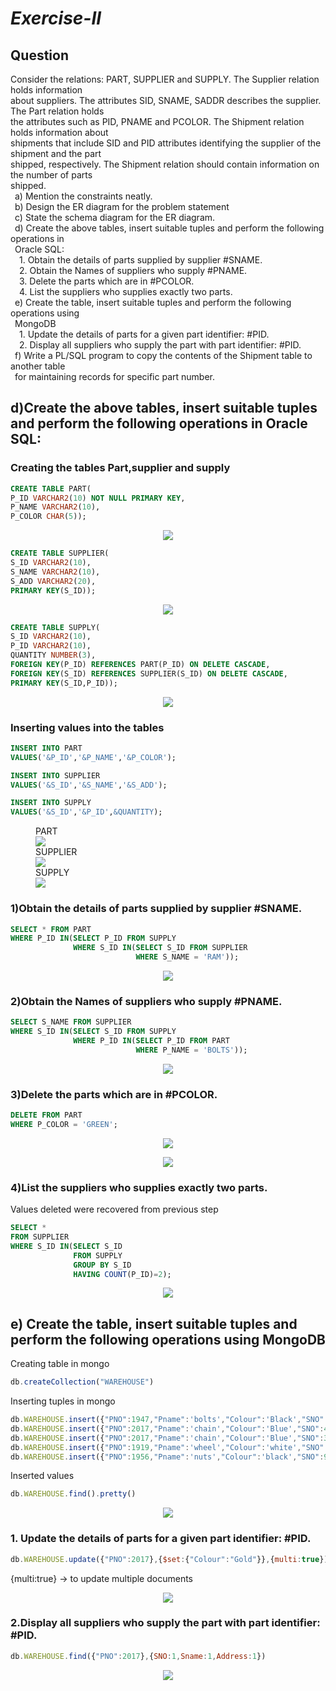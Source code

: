 # *Exercise-II*

## Question

Consider the relations: PART, SUPPLIER and SUPPLY. The Supplier relation holds information<br>
about suppliers. The attributes SID, SNAME, SADDR describes the supplier. The Part relation holds<br>
the attributes such as PID, PNAME and PCOLOR. The Shipment relation holds information about<br>
shipments that include SID and PID attributes identifying the supplier of the shipment and the part<br>
shipped, respectively. The Shipment relation should contain information on the number of parts<br>
shipped.<br>
&ensp;a) Mention the constraints neatly.<br>
&ensp;b) Design the ER diagram for the problem statement<br>
&ensp;c) State the schema diagram for the ER diagram.<br>
&ensp;d) Create the above tables, insert suitable tuples and perform the following operations in<br>
&ensp;Oracle SQL:<br>
&emsp;1. Obtain the details of parts supplied by supplier #SNAME.<br>
&emsp;2. Obtain the Names of suppliers who supply #PNAME.<br>
&emsp;3. Delete the parts which are in #PCOLOR.<br>
&emsp;4. List the suppliers who supplies exactly two parts.<br>
&ensp;e) Create the table, insert suitable tuples and perform the following operations using<br>
&ensp;MongoDB<br>
&emsp;1. Update the details of parts for a given part identifier: #PID.<br>
&emsp;2. Display all suppliers who supply the part with part identifier: #PID.<br>
&ensp;f) Write a PL/SQL program to copy the contents of the Shipment table to another table<br>
&ensp;for maintaining records for specific part number.<br>


## d)Create the above tables, insert suitable tuples and perform the following operations in Oracle SQL:

### Creating the tables Part,supplier and supply

```sql
CREATE TABLE PART(
P_ID VARCHAR2(10) NOT NULL PRIMARY KEY,
P_NAME VARCHAR2(10),
P_COLOR CHAR(5));
```
<P ALIGN="CENTER"><IMG SRC="https://github.com/MXNXV-ERR/SQL_SCRIPTS/blob/main/IMGS/Q21.PNG?raw=True"></P>


```SQL
CREATE TABLE SUPPLIER(
S_ID VARCHAR2(10),
S_NAME VARCHAR2(10),
S_ADD VARCHAR2(20),
PRIMARY KEY(S_ID));
```
<P ALIGN="CENTER"><IMG SRC="https://github.com/MXNXV-ERR/SQL_SCRIPTS/blob/main/IMGS/Q22.PNG?raw=True"></P>


```SQL
CREATE TABLE SUPPLY(
S_ID VARCHAR2(10),
P_ID VARCHAR2(10),
QUANTITY NUMBER(3),
FOREIGN KEY(P_ID) REFERENCES PART(P_ID) ON DELETE CASCADE,
FOREIGN KEY(S_ID) REFERENCES SUPPLIER(S_ID) ON DELETE CASCADE,
PRIMARY KEY(S_ID,P_ID));
```

<P ALIGN="CENTER"><IMG SRC="https://github.com/MXNXV-ERR/SQL_SCRIPTS/blob/main/IMGS/Q23.PNG?raw=True"></P>


### Inserting values into the tables
```sql
INSERT INTO PART 
VALUES('&P_ID','&P_NAME','&P_COLOR');
 ```
 ```SQL
INSERT INTO SUPPLIER 
VALUES('&S_ID','&S_NAME','&S_ADD');
 ```
 ```SQL
INSERT INTO SUPPLY 
VALUES('&S_ID','&P_ID',&QUANTITY);
 ```

 <FIGURE>
<FIGCAPTION>PART</FIGCAPTION>
<IMG SRC="https://github.com/MXNXV-ERR/SQL_SCRIPTS/blob/main/IMGS/Q24.PNG?raw=True">
<FIGCAPTION>SUPPLIER</FIGCAPTION>
<IMG SRC="https://github.com/MXNXV-ERR/SQL_SCRIPTS/blob/main/IMGS/Q25.PNG?raw=True">
<FIGCAPTION>SUPPLY</FIGCAPTION>
<IMG SRC="https://github.com/MXNXV-ERR/SQL_SCRIPTS/blob/main/IMGS/Q26.PNG?raw=True">
</FIGURE>


### 1)Obtain the details of parts supplied by supplier #SNAME.

```SQL
SELECT * FROM PART
WHERE P_ID IN(SELECT P_ID FROM SUPPLY
              WHERE S_ID IN(SELECT S_ID FROM SUPPLIER
                            WHERE S_NAME = 'RAM'));
```
<P ALIGN="CENTER"><IMG SRC="https://github.com/MXNXV-ERR/SQL_SCRIPTS/blob/main/IMGS/Q2D1.PNG?raw=True"></P>


### 2)Obtain the Names of suppliers who supply #PNAME.

```sql
SELECT S_NAME FROM SUPPLIER
WHERE S_ID IN(SELECT S_ID FROM SUPPLY
              WHERE P_ID IN(SELECT P_ID FROM PART
     	                    WHERE P_NAME = 'BOLTS'));
```
<P ALIGN="CENTER"><IMG SRC="https://github.com/MXNXV-ERR/SQL_SCRIPTS/blob/main/IMGS/Q2D2.PNG?raw=True"></P>


### 3)Delete the parts which are in #PCOLOR.
```sql
DELETE FROM PART
WHERE P_COLOR = 'GREEN';
```
<P ALIGN="CENTER"><IMG SRC="https://github.com/MXNXV-ERR/SQL_SCRIPTS/blob/main/IMGS/Q2D3.PNG?raw=True"></P>

<P ALIGN="CENTER"><IMG SRC="https://github.com/MXNXV-ERR/SQL_SCRIPTS/blob/main/IMGS/Q2D31.PNG?raw=True"></P>


### 4)List the suppliers who supplies exactly two parts.
Values deleted were recovered from previous step
```SQL
SELECT * 
FROM SUPPLIER
WHERE S_ID IN(SELECT S_ID
              FROM SUPPLY
              GROUP BY S_ID
              HAVING COUNT(P_ID)=2);
```
<P ALIGN="CENTER"><IMG SRC="https://github.com/MXNXV-ERR/SQL_SCRIPTS/blob/main/IMGS/Q2D4.PNG?raw=True"></P>

## e) Create the table, insert suitable tuples and perform the following operations using MongoDB

Creating table in mongo
```javascript
db.createCollection("WAREHOUSE")
```

Inserting tuples in mongo
```javascript
db.WAREHOUSE.insert({"PNO":1947,"Pname":'bolts',"Colour":'Black',"SNO":1234,"Sname":'ABC',"Address":'blore'})
db.WAREHOUSE.insert({"PNO":2017,"Pname":'chain',"Colour":'Blue',"SNO":4567,"Sname":'DEF',"Address":'chen'})
db.WAREHOUSE.insert({"PNO":2017,"Pname":'chain',"Colour":'Blue',"SNO":3964,"Sname":'GHI',"Address":'mum'})
db.WAREHOUSE.insert({"PNO":1919,"Pname":'wheel',"Colour":'white',"SNO":4879,"Sname":'PQR',"Address":'delhi'})
db.WAREHOUSE.insert({"PNO":1956,"Pname":'nuts',"Colour":'black',"SNO":9988,"Sname":'STFU',"Address":'KOL'})
```

Inserted values
```javascript
db.WAREHOUSE.find().pretty()
```
<P ALIGN="CENTER"><IMG SRC="https://github.com/MXNXV-ERR/SQL_SCRIPTS/blob/main/IMGS/Q2E0.PNG?raw=True"></P>

### 1. Update the details of parts for a given part identifier: #PID.
```javascript
db.WAREHOUSE.update({"PNO":2017},{$set:{"Colour":"Gold"}},{multi:true})
```
{multi:true} -> to update multiple documents
<P ALIGN="CENTER"><IMG SRC="https://github.com/MXNXV-ERR/SQL_SCRIPTS/blob/main/IMGS/Q2E1.PNG?raw=True"></P>


### 2.Display all suppliers who supply the part with part identifier: #PID.
```javascript
db.WAREHOUSE.find({"PNO":2017},{SNO:1,Sname:1,Address:1})
```

<P ALIGN="CENTER"><IMG SRC="https://github.com/MXNXV-ERR/SQL_SCRIPTS/blob/main/IMGS/Q2E2.PNG?raw=True"></P>
